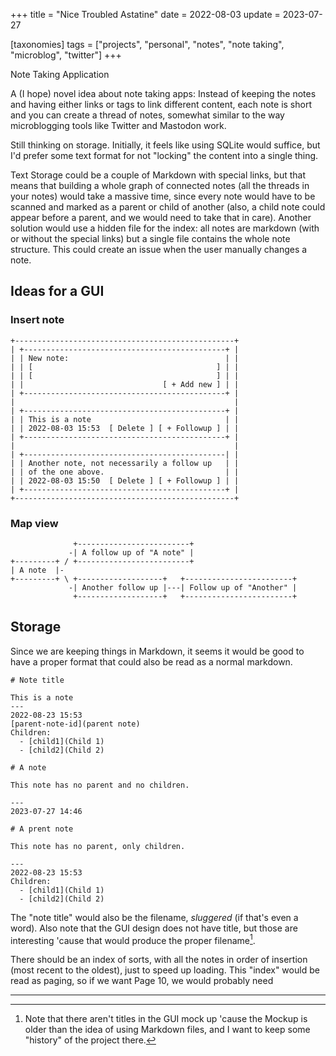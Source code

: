 +++
title = "Nice Troubled Astatine"
date = 2022-08-03
update = 2023-07-27

[taxonomies]
tags = ["projects", "personal", "notes", "note taking", "microblog", "twitter"]
+++

Note Taking Application

<!-- more -->

A (I hope) novel idea about note taking apps: Instead of keeping the notes and
having either links or tags to link different content, each note is short and
you can create a thread of notes, somewhat similar to the way microblogging
tools like Twitter and Mastodon work.

Still thinking on storage. Initially, it feels like using SQLite would suffice,
but I'd prefer some text format for not "locking" the content into a single
thing.

Text Storage could be a couple of Markdown with special links, but that means
that building a whole graph of connected notes (all the threads in your notes)
would take a massive time, since every note would have to be scanned and marked
as a parent or child of another (also, a child note could appear before a
parent, and we would need to take that in care). Another solution would use a
hidden file for the index: all notes are markdown (with or without the special
links) but a single file contains the whole note structure. This could create
an issue when the user manually changes a note.

## Ideas for a GUI

### Insert note

```
+-------------------------------------------------+
| +---------------------------------------------+ |
| | New note:                                   | |
| | [                                         ] | |
| | [                                         ] | |
| |                               [ + Add new ] | |
| +---------------------------------------------+ |
|                                                 |
| +---------------------------------------------+ |
| | This is a note                              | |
| | 2022-08-03 15:53  [ Delete ] [ + Followup ] | |
| +---------------------------------------------+ |
|                                                 |
| +---------------------------------------------| |
| | Another note, not necessarily a follow up   | |
| | of the one above.                           | |
| | 2022-08-03 15:50  [ Delete ] [ + Followup ] | |
| +---------------------------------------------+ |
+-------------------------------------------------+
```

### Map view

```
              +-------------------------+
             -| A follow up of "A note" |
+---------+ / +-------------------------+
| A note  |-
+---------+ \ +-------------------+   +------------------------+
             -| Another follow up |---| Follow up of "Another" |
              +-------------------+   +------------------------+
```

## Storage

Since we are keeping things in Markdown, it seems it would be good to have a
proper format that could also be read as a normal markdown.

```
# Note title

This is a note
---
2022-08-23 15:53
[parent-note-id](parent note)
Children:
  - [child1](Child 1)
  - [child2](Child 2)
```

```
# A note

This note has no parent and no children.

---
2023-07-27 14:46
```

```
# A prent note

This note has no parent, only children.

---
2022-08-23 15:53
Children:
  - [child1](Child 1)
  - [child2](Child 2)
```

The "note title" would also be the filename, *sluggered* (if that's even a
word). Also note that the GUI design does not have title, but those are
interesting 'cause that would produce the proper filename[^1].

There should be an index of sorts, with all the notes in order of insertion
(most recent to the oldest), just to speed up loading. This "index" would be
read as paging, so if we want Page 10, we would probably need

---

[^1]: Note that there aren't titles in the GUI mock up 'cause the Mockup is
    older than the idea of using Markdown files, and I want to keep some
    "history" of the project there.
